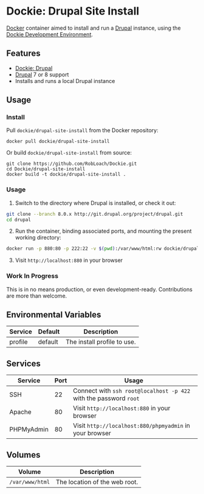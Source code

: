 # Dockie: Drupal Site Install

[Docker](http://docker.com) container aimed to install and run a [Drupal](http://drupal.org) instance, using the [Dockie Development Environment](http://github.com/robloach/dockie).


## Features

* [Dockie: Drupal](../drupal)
* [Drupal](http://drupal.org) 7 or 8 support
* Installs and runs a local Drupal instance


## Usage

### Install

Pull `dockie/drupal-site-install` from the Docker repository:

    docker pull dockie/drupal-site-install

Or build `dockie/drupal-site-install` from source:

    git clone https://github.com/RobLoach/Dockie.git
    cd Dockie/drupal-site-install
    docker build -t dockie/drupal-site-install .


### Usage

1. Switch to the directory where Drupal is installed, or check it out:

  ``` bash
  git clone --branch 8.0.x http://git.drupal.org/project/drupal.git
  cd drupal
  ```

2. Run the container, binding associated ports, and mounting the present working
directory:

  ``` bash
  docker run -p 880:80 -p 222:22 -v $(pwd):/var/www/html:rw dockie/drupal-site-install
  ```

3. Visit `http://localhost:880` in your browser


### Work In Progress

This is in no means production, or even development-ready. Contributions are
more than welcome.


## Environmental Variables

Service     | Default | Description
------------|---------|------
profile     | default | The install profile to use.


## Services

Service     | Port | Usage
------------|------|------
SSH         | 22   | Connect with `ssh root@localhost -p 422` with the password `root`
Apache      | 80   | Visit `http://localhost:880` in your browser
PHPMyAdmin  | 80   | Visit `http://localhost:880/phpmyadmin` in your browser


## Volumes

Volume          | Description
----------------|-------------
`/var/www/html` | The location of the web root.
